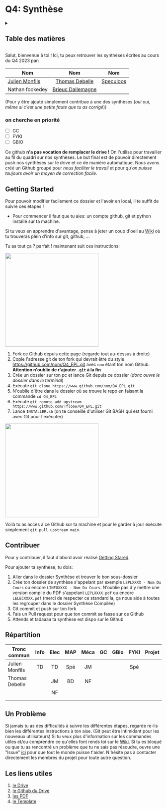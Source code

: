 # Q4: Synthèse
<details>
<summary><h2><b>Table des matières</b></h2></summary>
 &nbsp; &nbsp; • <a href="#getting-started-">Getting Started</a>
 <br>
&nbsp; &nbsp; • <a href="#contribuer-">Contribuer </a>
 <br>
&nbsp; &nbsp; • <a href="#répartition-">Répartition</a>
 <br>
&nbsp; &nbsp; • <a href="#un-problème">Un problème</a>
 <br>
&nbsp; &nbsp; • <a href="#les-liens-utiles-">Les liens utiles</a>
</details>


Salut, bienvenue à toi ! Ici, tu peux retrouver les synthèses écrites au cours du Q4 2023 par:

| Nom                                                |                     Nom                     |                          Nom                           |
| -------------------------------------------------- | :-----------------------------------------: | :----------------------------------------------------: |
| [Julien Monfils](https://github.com/JulienMonfils) | [Thomas Debelle](https://github.com/Tfloow) | [Speculoos](https://github.com/Tfloow "l'homme sucré") |
| Nathan fockedey                                    |[Brieuc Dallemagne](https://github.com/BrieucDallemagne)|                                             |

(Pour y être ajouté simplement contribue à une des synthèses (*oui oui, même si c'est une petite faute que tu as corrigé*))
### on cherche en priorité
- [ ] GC
- [ ] FYKI
- [ ] GBIO

Ce github **n'a pas vocation de remplacer le drive !** On l'utilise pour travailler au fil du quadri sur nos synthèses. Le but final est de pouvoir directement push nos synthèses sur le drive et ce de manière automatique. Nous avons créé un Github groupé pour *nous faciliter le travail* et pour *qu'on puisse toujours avoir un moyen de correction facile*.

## Getting Started <a name="GS"></a>
Pour pouvoir modifier facilement ce dossier et l'avoir en local, il te suffit de suivre ces étapes !
* Pour commencer il faut que tu aies: un compte github, git et python installé sur ta machine.

Si tu veux en apprendre d'avantage, pense à jeter un coup d'oeil au [Wiki](https://github.com/Tfloow/Q4_EPL/wiki) où tu trouveras plein d'info sur git, github, ...

Tu as tout ça ? parfait ! maintenant suit ces instructions:

<img src="https://github.com/Tfloow/randomshit/blob/main/Vid%C3%A9o%20sans%20titre%20%E2%80%90%20R%C3%A9alis%C3%A9e%20avec%20Clipchamp%20(2).gif" width="300">

1. Fork ce Github depuis cette page (regarde tout au-dessus à droite)
2. Copie l'adresse git de ton fork qui devrait être du style <https://github.com/nom/Q4_EPL.git> avec `nom` étant ton nom Github. **Attention n'oublie de r'ajouter `.git` à la fin**
3. Crée un dossier sur ton pc et lance Git depuis ce dossier (*donc ouvre le dossier dans le terminal*)
4. Exécute `git clone https://www.github.com/nom/Q4_EPL.git`
5. N'oublie d'être dans le dossier où se trouve le repo en faisant la commande `cd Q4_EPL`
6. Exécute `git remote add upstream https://www.github.com/Tfloow/Q4_EPL.git`
7. Lance `INSTALLER.sh` (on te conseille d'utiliser Git BASH qui est fourni avec Git pour l'exécuter)

<img src="https://github.com/Tfloow/randomshit/blob/main/Vid%C3%A9o%20sans%20titre%20%E2%80%90%20R%C3%A9alis%C3%A9e%20avec%20Clipchamp.gif" width="300">

Voilà tu as accès à ce Github sur ta machine et pour le garder à jour exécute simplement `git pull upstream main`.

## Contribuer <a name="C"></a>

Pour y contribuer, il faut d'abord avoir réalisé [Getting Stared](#getting-started-).

Pour ajouter ta synthèse, tu dois:

1. Aller dans le dossier Synthèse et trouver le bon sous-dossier
2. Crée ton dossier de synthèse s'appelant par exemple `LEPLXXXX - Nom Du Cours` ou encore `LINFOXXXX - Nom Du Cours`. N'oublie pas d'y mettre une version compilé du PDF s'appelant `LEPLXXXX.pdf` ou encore `LELECXXXX.pdf` (merci de respecter ce standard la, ça nous aide à toutes les regrouper dans le dossier Synthèse Compilée)
3. Git commit et push sur ton fork
4. Fais un Pull request pour que ton commit se fasse sur ce Github
5. Attends et tadaaaa ta synthèse est dispo sur le Github

## Répartition <a name="R"></a>

| Tronc commun   | Info  | Elec  |  MAP  | Méca  |  GC   | GBio  | FYKI  | Projet |
| -------------- | :---: | :---: | :---: | :---: | :---: | :---: | :---: | :----: |
| Julien Monfils |  TD   |  TD   |  Spé  |  JM   |       |       |  Spé  |        |
| Thomas Debelle |       |  JM   |  BD   |  NF   |       |       |       |        |
|                |       |  NF   |       |       |       |       |       |        |
|                |       |       |       |       |       |       |       |        |
|                |       |       |       |       |       |       |       |        |


## Un Problème
Si jamais tu as des difficultés à suivre les différentes étapes, regarde re-lis bien les différentes instructions à ton aise. (Git peut être intimidant pour les nouveaux utilisateurs) Si tu veux plus d'information sur les commandes utiles et/ou comprendre ce qu'elles font rends toi sur le [Wiki](https://github.com/Tfloow/Q4_EPL/wiki).
Si tu es bloqué ou que tu as rencontré un problème que tu ne sais pas résoudre, ouvre une "Issue" [ici](https://github.com/Tfloow/Q4_EPL/issues) pour que tout le monde puisse t'aider.
N'hésite pas à contacter directement les membres du projet pour toute autre question.

## Les liens utiles <a name="L"></a>
1. [le Drive](https://uclouvain-my.sharepoint.com/:f:/r/personal/martin_brans_student_uclouvain_be/Documents/EPL-Drive?csf=1&web=1&e=fRialK)
2. [le Github du Drive](https://github.com/Gp2mv3/Syntheses "la masterclass de nos prédecesseurs")
3. [les PDF](https://github.com/Tfloow/Q4_EPL/tree/main/SynthèseCompilé)
4. [le Template](https://github.com/Tfloow/Q4_EPL/tree/main/Template)
